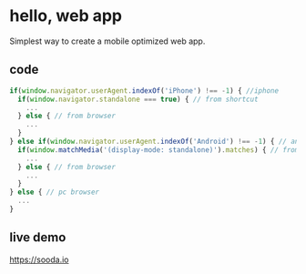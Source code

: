 # hello, web app
Simplest way to create a mobile optimized web app.

## code
```javascript
if(window.navigator.userAgent.indexOf('iPhone') !== -1) { //iphone
  if(window.navigator.standalone === true) { // from shortcut
    ...
  } else { // from browser
    ...
  }
} else if(window.navigator.userAgent.indexOf('Android') !== -1) { // android
  if(window.matchMedia('(display-mode: standalone)').matches) { // from shortcut
    ...
  } else { // from browser
    ...
  }
} else { // pc browser
  ...
}
```

## live demo
https://sooda.io
